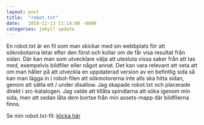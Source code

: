 ```yaml
---
layout: post
title:  "robot.txt"
date:   2018-11-13 11:14:00 -0600
categories: jekyll update
---
```


En robot.txt är en fil som man skickar med sin webbplats för att sökrobotarna letar efter den först och kollar om de får visa resultat från sidan. Där kan man som utvecklare välja att utesluta vissa saker från att tas med, exempelvis bildfiler eller något annat. Det kan vara relevant att veta att om man håller på att utveckla en uppdaterad version av en befintlig sida så kan man lägga in i robot-filen att sökmotorerna inte alls ska hitta sidan, genom att sätta ett / under disallow. Jag skapade robot.txt och placerade direkt i src-katalogen. Jag valde att tillåta spindlarna att söka igenom min sida, men att sedan låta dem bortse från min assets-mapp där bildfilerna finns.

Se min robot.txt-fil: [klicka här](http://localhost:4000/robot.txt)

